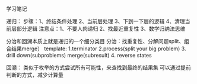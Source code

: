 学习笔记

递归：
步骤：1、终结条件处理 2、当前层处理 3、下到一下层的逻辑 4、清理当前层部分逻辑
注意点：1、不要人肉递归 2、找最近重复性 3、数学归纳法思维

分治和回溯本质上就是递归的一个细分类目
分治：找重复性、分解问题split、组合结果merge）
template: 1.terminator 2.process(split your big problem) 3. drill down(subproblems) merge(subresult) 4. reverse states

回溯：
类似于枚举的方式尝试所有可能性，来查找到最终的结果集
可以通过提前判断的方式，减少计算量